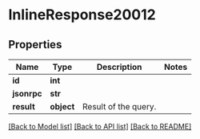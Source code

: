 # InlineResponse20012

## Properties
Name | Type | Description | Notes
------------ | ------------- | ------------- | -------------
**id** | **int** |  | 
**jsonrpc** | **str** |  | 
**result** | **object** | Result of the query. | 

[[Back to Model list]](../README.md#documentation-for-models) [[Back to API list]](../README.md#documentation-for-api-endpoints) [[Back to README]](../README.md)

